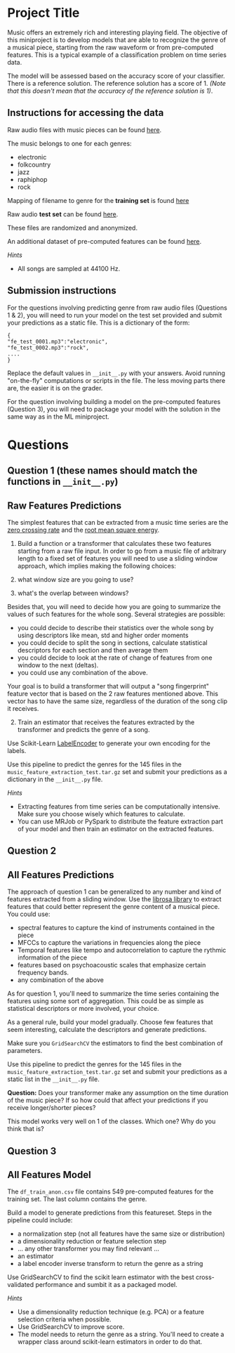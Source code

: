 # Project Title

Music offers an extremely rich and interesting playing field. The objective of this miniproject is to develop models that are able to recognize the genre of a musical piece, starting from the raw waveform or from pre-computed features. This is a typical example of a classification problem on time series data.

The model will be assessed based on the accuracy score of your classifier.  There is a reference solution.  The reference solution has a score of 1. *(Note that this doesn't mean that the accuracy of the reference solution is 1)*.

## Instructions for accessing the data

Raw audio files with music pieces can be found [here](http://thedataincubator.s3.amazonaws.com/coursedata/mldata/music_train.tar.gz).

The music belongs to one for each genres:
- electronic
- folkcountry
- jazz
- raphiphop
- rock

Mapping of filename to genre for the **training set** is found [here](http://thedataincubator.s3.amazonaws.com/coursedata/mldata/music_train_labels.csv)

Raw audio **test set** can be found [here](http://thedataincubator.s3.amazonaws.com/coursedata/mldata/music_feature_extraction_test.tar.gz).

These files are randomized and anonymized.

An additional dataset of pre-computed features can be found [here](http://thedataincubator.s3.amazonaws.com/coursedata/mldata/df_train_anon.csv).

*Hints*
- All songs are sampled at 44100 Hz.


## Submission instructions

For the questions involving predicting genre from raw audio files (Questions 1 & 2), you will need to run your model on the test set provided and submit your predictions as a static file. This is a dictionary of the form:

    {
    "fe_test_0001.mp3":"electronic",
    "fe_test_0002.mp3":"rock",
    ....
    }

Replace the default values in `__init__.py` with your answers. Avoid running "on-the-fly" computations or scripts in the file. The less moving parts there are, the easier it is on the grader.

For the question involving building a model on the pre-computed features (Question 3), you will need to package your model with the solution in the same way as in the ML miniproject.

# Questions

## Question 1 (these names should match the functions in `__init__.py`)
## Raw Features Predictions
The simplest features that can be extracted from a music time series are the [zero crossing rate](https://en.wikipedia.org/wiki/Zero-crossing_rate) and the [root mean square energy](https://en.wikipedia.org/wiki/Root_mean_square).

1) Build a function or a transformer that calculates these two features starting from a raw file input.
In order to go from a music file of arbitrary length to a fixed set of features you will need to use a sliding window approach, which implies making the following choices:

1) what window size are you going to use?
2) what's the overlap between windows?

Besides that, you will need to decide how you are going to summarize the values of such features for the whole song. Several strategies are possible:
-  you could decide to describe their statistics over the whole song by using descriptors like mean, std and higher order moments
-  you could decide to split the song in sections, calculate statistical descriptors for each section and then average them
-  you could decide to look at the rate of change of features from one window to the next (deltas).
-  you could use any combination of the above.

Your goal is to build a transformer that will output a "song fingerprint" feature vector that is based on the 2 raw features mentioned above. This vector has to have the same size, regardless of the duration of the song clip it receives.

2) Train an estimator that receives the features extracted by the transformer and predicts the genre of a song.

Use Scikit-Learn [LabelEncoder](http://scikit-learn.org/stable/modules/generated/sklearn.preprocessing.LabelEncoder.html) to generate your own encoding for the labels.

Use this pipeline to predict the genres for the 145 files in the `music_feature_extraction_test.tar.gz` set and submit your predictions as a dictionary in the `__init__.py` file.

*Hints*
- Extracting features from time series can be computationally intensive. Make sure you choose wisely which features to calculate.
- You can use MRJob or PySpark to distribute the feature extraction part of your model and then train an estimator on the extracted features.


## Question 2
## All Features Predictions
The approach of question 1 can be generalized to any number and kind of features extracted from a sliding window. Use the [librosa library](http://bmcfee.github.io/librosa/) to extract features that could better represent the genre content of a musical piece.
You could use:
- spectral features to capture the kind of instruments contained in the piece
- MFCCs to capture the variations in frequencies along the piece
- Temporal features like tempo and autocorrelation to capture the rythmic information of the piece
- features based on psychoacoustic scales that emphasize certain frequency bands.
- any combination of the above

As for question 1, you'll need to summarize the time series containing the features using some sort of aggregation. This could be as simple as statistical descriptors or more involved, your choice.

As a general rule, build your model gradually. Choose few features that seem interesting, calculate the descriptors and generate predictions.

Make sure you `GridSearchCV` the estimators to find the best combination of parameters.

Use this pipeline to predict the genres for the 145 files in the `music_feature_extraction_test.tar.gz` set and submit your predictions as a static list in the `__init__.py` file.

**Question:**
Does your transformer make any assumption on the time duration of the music piece? If so how could that affect your predictions if you receive longer/shorter pieces?

This model works very well on 1 of the classes. Which one? Why do you think that is?

## Question 3
## All Features Model
The `df_train_anon.csv` file contains 549 pre-computed features for the training set. The last column contains the genre.

Build a model to generate predictions from this featureset. Steps in the pipeline could include:

- a normalization step (not all features have the same size or distribution)
- a dimensionality reduction or feature selection step
- ... any other transformer you may find relevant ...
- an estimator
- a label encoder inverse transform to return the genre as a string

Use GridSearchCV to find the scikit learn estimator with the best cross-validated performance and sumbit it as a packaged model.

*Hints*
- Use a dimensionality reduction technique (e.g. PCA) or a feature selection criteria when possible.
- Use GridSearchCV to improve score.
- The model needs to return the genre as a string. You'll need to create a wrapper class around scikit-learn estimators in order to do that.
